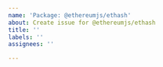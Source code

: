 ```yaml
---
name: 'Package: @ethereumjs/ethash'
about: Create issue for @ethereumjs/ethash
title: ''
labels: ''
assignees: ''

---
```



